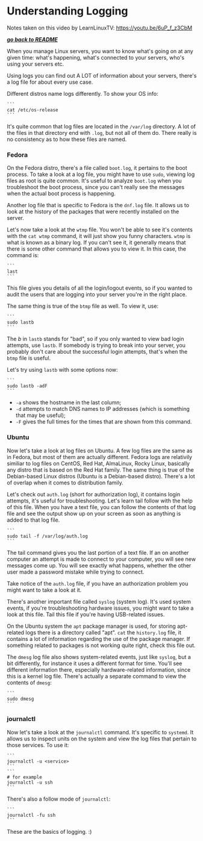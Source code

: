 # Understanding Logging

Notes taken on this video by LearnLinuxTV: https://youtu.be/6uP_f_z3CbM

[***go back to README***](README.md)  

When you manage Linux servers, you want to know what's going on at any given
time: what's happening, what's connected to your servers, who's using your
servers etc. 

Using logs you can find out A LOT of information about your servers, there's a
log file for about every use case.

Different distros name logs differently. To show your OS info:

    ```
    cat /etc/os-release
    ```

It's quite common that log files are located in the `/var/log` directory. A lot
of the files in that directory end with `.log`, but not all of them do. There
really is no consistency as to how these files are named. 

### Fedora 

On the Fedora distro, there's a file called `boot.log`, it pertains to the boot
process. To take a look at a log file, you might have to use `sudo`, viewing
log files as root is quite common. It's useful to analyze `boot.log` when you
troubleshoot the boot process, since you can't really see the messages when the
actual boot process is happening.

Another log file that is specific to Fedora is the `dnf.log` file. It allows us
to look at the history of the packages that were recently installed on the
server.

Let's now take a look at the `wtmp` file. You won't be able to see it's
contents with the `cat wtmp` command, it will just show you funny characters.
`wtmp` is what is known as a binary log. If you can't see it, it generally
means that there is some other command that allows you to view it. In this
case, the command is:

    ``` 
    last 
    ``` 

This file gives you details of all the login/logout events, so if you wanted to
audit the users that are logging into your server you're in the right place.

The same thing is true of the `btmp` file as well. To view it, use:

    ``` 
    sudo lastb 
    ```

The *b* in `lastb` stands for "bad", so if you only wanted to view bad login
attempts, use `lastb`. If somebody is trying to break into your server, you
probably don't care about the successful login attempts, that's when the `btmp`
file is useful.

Let's try using `lastb` with some options now:

    ``` 
    sudo lastb -adF 
    ```

- `-a` shows the hostname in the last column;
- `-d` attempts to match DNS names to IP addresses (which is something that may
  be useful);
- `-F` gives the full times for the times that are shown from this command.

### Ubuntu

Now let's take a look at log files on Ubuntu. A few log files are the same as
in Fedora, but most of them are actually different. Fedora logs are relativily
similiar to log files on CentOS, Red Hat, AlmaLinux, Rocky Linux, basically any
distro that is based on the Red Hat family. The same thing is true of the
Debian-based Linux distros (Ubuntu is a Debian-based distro). There's a lot of
overlap when it comes to distribution family. 

Let's check out `auth.log` (short for authorization log), it contains login
attempts, it's useful for troubleshooting. Let's learn tail follow with the
help of this file. When you have a text file, you can follow the contents of
that log file and see the output show up on your screen as soon as anything is
added to that log file.

    ``` 
    sudo tail -f /var/log/auth.log 
    ```

The tail command gives you the last portion of a text file. If an on another
computer an attempt is made to connect to your computer, you will see new
messages come up. You will see exactly what happens, whether the other user
made a password mistake while trying to connect. 

Take notice of the `auth.log` file, if you have an authorization problem you
might want to take a look at it.

There's another important file called `syslog` (system log). It's used system
events, if you're troubleshooting hardware issues, you might want to take a look
at this file. Tail this file if you're having USB-related issues.

On the Ubuntu system the `apt` package manager is used, for storing apt-related
logs there is a directory called "apt". `cat` the `history.log` file, it
contains a lot of information regarding the use of the package manager. If
something related to packages is not working quite right, check this file out. 

The `dmesg` log file also shows system-related events, just like `syslog`, but
a bit differently, for instance it uses a different format for time. You'll see
different information there, especially hardware-related information, since this
is a kernel log file. There's actually a separate command to view the contents
of `dmesg`:

    ```
    sudo dmesg 
    ```

### journalctl

Now let's take a look at the `journalctl` command. It's specific to `systemd`.
It allows us to inspect units on the system and view the log files that pertain
to those services. To use it:

    ```
    journalctl -u <service>
    ```
    ```
    # for example
    journalctl -u ssh
    ```

There's also a follow mode of `journalctl`:

    ```
    journalctl -fu ssh
    ```

These are the basics of logging. :)
